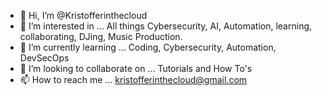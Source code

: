 - 👋 Hi, I’m @Kristofferinthecloud
- 👀 I’m interested in ... All things Cybersecurity, AI, Automation, learning, collaborating, DJing, Music Production.
- 🌱 I’m currently learning ... Coding, Cybersecurity, Automation, DevSecOps
- 💞️ I’m looking to collaborate on ... Tutorials and How To's
- 📫 How to reach me ... kristofferinthecloud@gmail.com

<!---
Kristofferinthecloud/Kristofferinthecloud is a ✨ special ✨ repository because its `README.md` (this file) appears on your GitHub profile.
You can click the Preview link to take a look at your changes.
--->
